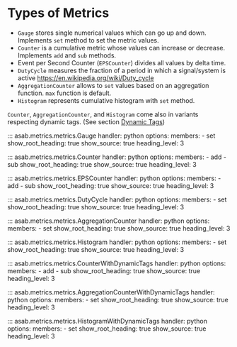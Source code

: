 # Types of Metrics

-   `Gauge` stores single numerical values which can go up and down.
    Implements `set` method to set the metric values.
-   `Counter` is a cumulative metric whose values can increase or decrease. 
    Implements `add` and `sub` methods.
-   Event per Second Counter (`EPSCounter`) divides all values by delta time.
-   `DutyCycle` measures the fraction of a period in which a signal/system is active <https://en.wikipedia.org/wiki/Duty_cycle>
-   `AggregationCounter` allows to `set` values based on an aggregation function.
    `max` function is default.
-   `Histogram` represents cumulative histogram with `set` method.

`Counter`, `AggregationCounter`, and `Histogram` come also in variants
respecting dynamic tags. (See section [Dynamic Tags](./tags.md))


::: asab.metrics.metrics.Gauge
    handler: python
    options:
      members:
        - set
      show_root_heading: true
      show_source: true
	  heading_level: 3


::: asab.metrics.metrics.Counter
    handler: python
    options:
      members:
        - add
		- sub
      show_root_heading: true
      show_source: true
	  heading_level: 3


::: asab.metrics.metrics.EPSCounter
    handler: python
    options:
      members:
        - add
		- sub
      show_root_heading: true
      show_source: true
	  heading_level: 3


::: asab.metrics.metrics.DutyCycle
    handler: python
    options:
      members:
        - set
      show_root_heading: true
      show_source: true
	  heading_level: 3


::: asab.metrics.metrics.AggregationCounter
    handler: python
    options:
      members:
        - set
      show_root_heading: true
      show_source: true
	  heading_level: 3


::: asab.metrics.metrics.Histogram
    handler: python
    options:
      members:
        - set
      show_root_heading: true
      show_source: true
	  heading_level: 3


::: asab.metrics.metrics.CounterWithDynamicTags
    handler: python
    options:
      members:
        - add
		- sub
      show_root_heading: true
      show_source: true
	  heading_level: 3


::: asab.metrics.metrics.AggregationCounterWithDynamicTags
    handler: python
    options:
      members:
        - set
      show_root_heading: true
      show_source: true
	  heading_level: 3


::: asab.metrics.metrics.HistogramWithDynamicTags
    handler: python
    options:
      members:
        - set
      show_root_heading: true
      show_source: true
	  heading_level: 3